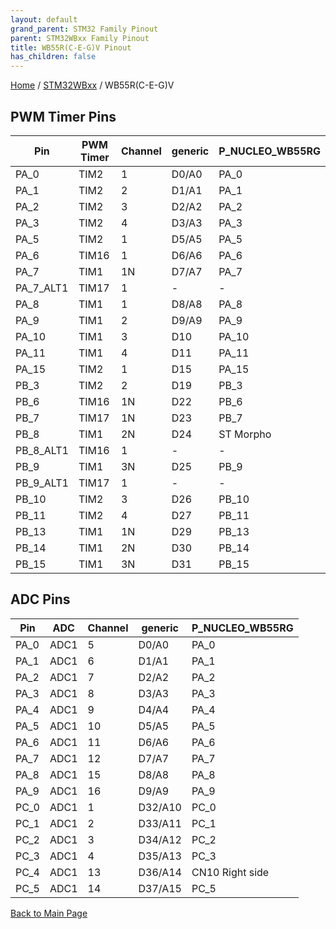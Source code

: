 ```yaml
---
layout: default
grand_parent: STM32 Family Pinout
parent: STM32WBxx Family Pinout
title: WB55R(C-E-G)V Pinout
has_children: false
---
```


[Home](../../index) / [STM32WBxx](../index) / WB55R(C-E-G)V

## PWM Timer Pins

| Pin | PWM Timer | Channel | generic | P_NUCLEO_WB55RG |
| --- | --- | --- | --- | --- |
| PA_0 | TIM2 | 1 | D0/A0 | PA_0 |
| PA_1 | TIM2 | 2 | D1/A1 | PA_1 |
| PA_2 | TIM2 | 3 | D2/A2 | PA_2 |
| PA_3 | TIM2 | 4 | D3/A3 | PA_3 |
| PA_5 | TIM2 | 1 | D5/A5 | PA_5 |
| PA_6 | TIM16 | 1 | D6/A6 | PA_6 |
| PA_7 | TIM1 | 1N | D7/A7 | PA_7 |
| PA_7_ALT1 | TIM17 | 1 | - | - |
| PA_8 | TIM1 | 1 | D8/A8 | PA_8 |
| PA_9 | TIM1 | 2 | D9/A9 | PA_9 |
| PA_10 | TIM1 | 3 | D10 | PA_10 |
| PA_11 | TIM1 | 4 | D11 | PA_11 |
| PA_15 | TIM2 | 1 | D15 | PA_15 |
| PB_3 | TIM2 | 2 | D19 | PB_3 |
| PB_6 | TIM16 | 1N | D22 | PB_6 |
| PB_7 | TIM17 | 1N | D23 | PB_7 |
| PB_8 | TIM1 | 2N | D24 | ST Morpho |
| PB_8_ALT1 | TIM16 | 1 | - | - |
| PB_9 | TIM1 | 3N | D25 | PB_9 |
| PB_9_ALT1 | TIM17 | 1 | - | - |
| PB_10 | TIM2 | 3 | D26 | PB_10 |
| PB_11 | TIM2 | 4 | D27 | PB_11 |
| PB_13 | TIM1 | 1N | D29 | PB_13 |
| PB_14 | TIM1 | 2N | D30 | PB_14 |
| PB_15 | TIM1 | 3N | D31 | PB_15 |


## ADC Pins

| Pin | ADC | Channel | generic | P_NUCLEO_WB55RG |
| --- | --- | --- | --- | --- |
| PA_0 | ADC1 | 5 | D0/A0 | PA_0 |
| PA_1 | ADC1 | 6 | D1/A1 | PA_1 |
| PA_2 | ADC1 | 7 | D2/A2 | PA_2 |
| PA_3 | ADC1 | 8 | D3/A3 | PA_3 |
| PA_4 | ADC1 | 9 | D4/A4 | PA_4 |
| PA_5 | ADC1 | 10 | D5/A5 | PA_5 |
| PA_6 | ADC1 | 11 | D6/A6 | PA_6 |
| PA_7 | ADC1 | 12 | D7/A7 | PA_7 |
| PA_8 | ADC1 | 15 | D8/A8 | PA_8 |
| PA_9 | ADC1 | 16 | D9/A9 | PA_9 |
| PC_0 | ADC1 | 1 | D32/A10 | PC_0 |
| PC_1 | ADC1 | 2 | D33/A11 | PC_1 |
| PC_2 | ADC1 | 3 | D34/A12 | PC_2 |
| PC_3 | ADC1 | 4 | D35/A13 | PC_3 |
| PC_4 | ADC1 | 13 | D36/A14 | CN10 Right side |
| PC_5 | ADC1 | 14 | D37/A15 | PC_5 |


[Back to Main Page](../../index)